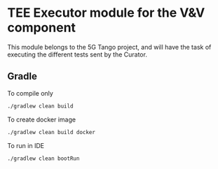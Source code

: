 # TEE Executor module for the V&V component

This module belongs to the 5G Tango project, and will have the task of executing the different tests sent by the Curator.

## Gradle

To compile only 
```bash
./gradlew clean build
```

To create docker image 
```bash
./gradlew clean build docker
```

To run in IDE 
```bash
./gradlew clean bootRun
```

